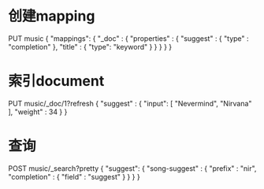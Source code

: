 # 创建mapping
PUT music
{
    "mappings": {
        "_doc" : {
            "properties" : {
                "suggest" : {
                    "type" : "completion"
                },
                "title" : {
                    "type": "keyword"
                }
            }
        }
    }
}
# 索引document
PUT music/_doc/1?refresh
{
    "suggest" : {
        "input": [ "Nevermind", "Nirvana" ],
        "weight" : 34
    }
}
# 查询
POST music/_search?pretty
{
    "suggest": {
        "song-suggest" : {
            "prefix" : "nir", 
            "completion" : { 
                "field" : "suggest" 
            }
        }
    }
}